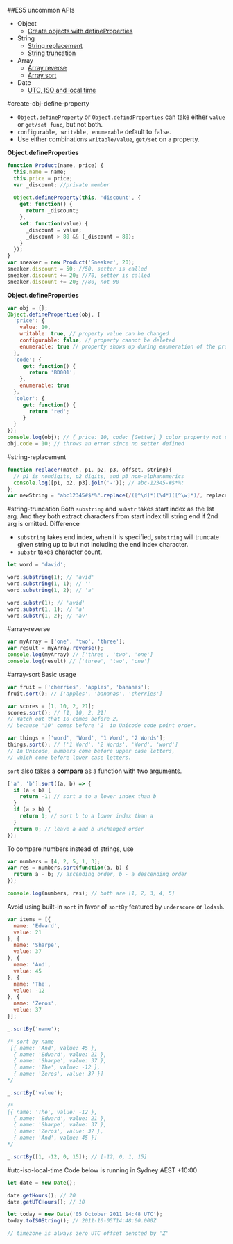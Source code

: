 ##ES5 uncommon APIs

* Object
  * [Create objects with defineProperties](#create-obj-define-property)
* String
  * [String replacement](#string-replacement)
  * [String truncation](#string-truncation)
* Array
  * [Array reverse](#array-reverse)
  * [Array sort](#array-sort)
* Date
  * [UTC, ISO and local time](#utc-iso-local-time)

#create-obj-define-property
 * `Object.defineProperty` or `Object.defindProperties` can take either `value` or `get/set func`, but not both.
 * `configurable, writable, enumerable` default to `false`.
 * Use either combinations `writable/value`, `get/set` on a property.

**Object.defineProperties**
```javascript
function Product(name, price) {
  this.name = name;
  this.price = price;
  var _discount; //private member
  
  Object.defineProperty(this, 'discount', {
    get: function() {
      return _discount;
    },
    set: function(value) {
      _discount = value;
      _discount > 80 && (_discount = 80);
    }
  });
}
var sneaker = new Product('Sneaker', 20);
sneaker.discount = 50; //50, setter is called
sneaker.discount += 20; //70, setter is called
sneaker.discount += 20; //80, not 90
```
**Object.defineProperties**
```javascript
var obj = {};
Object.defineProperties(obj, {
  'price': {
    value: 10,
    writable: true, // property value can be changed
    configurable: false, // property cannot be deleted
    enumerable: true // property shows up during enumeration of the properties like 
  },
  'code': {
     get: function() {
       return 'BD001';
    },
    enumerable: true
  },
  'color': {
     get: function() {
       return 'red';
     }  
  }
});
console.log(obj); // { price: 10, code: [Getter] } color property not show up since it is not enumerable
obj.code = 10; // throws an error since no setter defined
```

#string-replacement
```javascript
function replacer(match, p1, p2, p3, offset, string){
  // p1 is nondigits, p2 digits, and p3 non-alphanumerics
  console.log([p1, p2, p3].join('-')); // abc-12345-#$*%:
};
var newString = "abc12345#$*%".replace(/([^\d]*)(\d*)([^\w]*)/, replacer);
```

#string-truncation
Both `substring` and `substr` takes start index as the 1st arg. And they both extract characters from start index till string end if 2nd arg is omitted.
Difference
* `substring` takes end index, when it is specified, `substring` will truncate given string up to but not including
the end index character. 
* `substr` takes character count.

```javascript
let word = 'david';

word.substring(1); // 'avid'
word.substring(1, 1); // ''
word.substring(1, 2); // 'a'

word.substr(1); // 'avid'
word.substr(1, 1); // 'a'
word.substr(1, 2); // 'av'
```

#array-reverse
```javascript
var myArray = ['one', 'two', 'three'];
var result = myArray.reverse(); 
console.log(myArray) // ['three', 'two', 'one']
console.log(result) // ['three', 'two', 'one']
```

#array-sort
Basic usage
```javascript
var fruit = ['cherries', 'apples', 'bananas'];
fruit.sort(); // ['apples', 'bananas', 'cherries']

var scores = [1, 10, 2, 21]; 
scores.sort(); // [1, 10, 2, 21]
// Watch out that 10 comes before 2,
// because '10' comes before '2' in Unicode code point order.

var things = ['word', 'Word', '1 Word', '2 Words'];
things.sort(); // ['1 Word', '2 Words', 'Word', 'word']
// In Unicode, numbers come before upper case letters,
// which come before lower case letters.
```
`sort` also takes a **compare** as a function with two arguments.
```javascript
['a', 'b'].sort((a, b) => {
  if (a < b) {
    return -1; // sort a to a lower index than b
  }
  if (a > b) {
    return 1; // sort b to a lower index than a
  }
  return 0; // leave a and b unchanged order
});
```
To compare numbers instead of strings, use
```javascript
var numbers = [4, 2, 5, 1, 3];
var res = numbers.sort(function(a, b) {
  return a - b; // ascending order, b - a descending order
});

console.log(numbers, res); // both are [1, 2, 3, 4, 5]
```
Avoid using built-in `sort` in favor of `sortBy` featured by `underscore` or `lodash`.
``` javascript
var items = [{
  name: 'Edward',
  value: 21
}, {
  name: 'Sharpe',
  value: 37
}, {
  name: 'And',
  value: 45
}, {
  name: 'The',
  value: -12
}, {
  name: 'Zeros',
  value: 37
}];

_.sortBy('name');

/* sort by name
 [{ name: 'And', value: 45 },
  { name: 'Edward', value: 21 },
  { name: 'Sharpe', value: 37 },
  { name: 'The', value: -12 },
  { name: 'Zeros', value: 37 }]
*/

_.sortBy('value');

/*
[{ name: 'The', value: -12 },
  { name: 'Edward', value: 21 },
  { name: 'Sharpe', value: 37 },
  { name: 'Zeros', value: 37 },
  { name: 'And', value: 45 }]
*/

_.sortBy([1, -12, 0, 15]); // [-12, 0, 1, 15]
```

#utc-iso-local-time
Code below is running in Sydney AEST +10:00
```javascript
let date = new Date();

date.getHours(); // 20
date.getUTCHours(); // 10

let today = new Date('05 October 2011 14:48 UTC');
today.toISOString(); // 2011-10-05T14:48:00.000Z

// timezone is always zero UTC offset denoted by 'Z'
```








